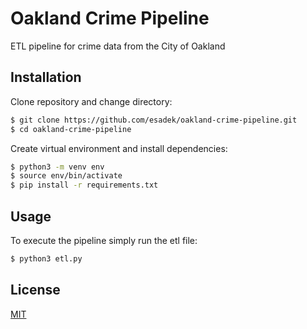 # Oakland Crime Pipeline
ETL pipeline for crime data from the City of Oakland

## Installation
Clone repository and change directory:
```bash
$ git clone https://github.com/esadek/oakland-crime-pipeline.git
$ cd oakland-crime-pipeline
```
Create virtual environment and install dependencies:
```bash
$ python3 -m venv env
$ source env/bin/activate
$ pip install -r requirements.txt
```

## Usage
To execute the pipeline simply run the etl file:
```bash
$ python3 etl.py
```

## License
[MIT](https://github.com/esadek/oakland-crime-pipeline/blob/master/LICENSE)